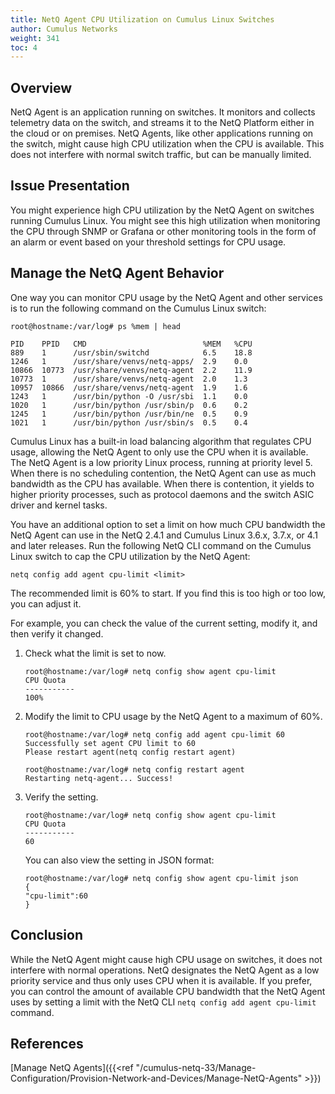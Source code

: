 ```yaml
---
title: NetQ Agent CPU Utilization on Cumulus Linux Switches
author: Cumulus Networks
weight: 341
toc: 4
---
```


## Overview

NetQ Agent is an application running on switches. It monitors and collects telemetry data on the switch, and streams it to the NetQ Platform either in the cloud or on premises. NetQ Agents, like other applications running on the switch, might cause high CPU utilization when the CPU is available. This does not interfere with normal switch traffic, but can be manually limited.

## Issue Presentation

You might experience high CPU utilization by the NetQ Agent on switches running Cumulus Linux. You might see this high utilization when monitoring the CPU through SNMP or Grafana or other monitoring tools in the form of an alarm or event based on your threshold settings for CPU usage.

## Manage the NetQ Agent Behavior

One way you can monitor CPU usage by the NetQ Agent and other services is to run the following command on the Cumulus Linux switch:

    root@hostname:/var/log# ps %mem | head
    
    PID    PPID   CMD                          %MEM   %CPU
    889    1      /usr/sbin/switchd            6.5    18.8
    1246   1      /usr/share/venvs/netq-apps/  2.9    0.0
    10866  10773  /usr/share/venvs/netq-agent  2.2    11.9
    10773  1      /usr/share/venvs/netq-agent  2.0    1.3
    10957  10866  /usr/share/venvs/netq-agent  1.9    1.6
    1243   1      /usr/bin/python -O /usr/sbi  1.1    0.0
    1020   1      /usr/bin/python /usr/sbin/p  0.6    0.2
    1245   1      /usr/bin/python /usr/bin/ne  0.5    0.9
    1021   1      /usr/bin/python /usr/sbin/s  0.5    0.4

Cumulus Linux has a built-in load balancing algorithm that regulates CPU usage, allowing the NetQ Agent to only use the CPU when it is available. The NetQ Agent is a low priority Linux process, running at priority level 5. When there is no scheduling contention, the NetQ Agent can use as much bandwidth as the CPU has available. When there is contention, it yields to higher priority processes, such as protocol daemons and the switch ASIC driver and kernel tasks.

You have an additional option to set a limit on how much CPU bandwidth the NetQ Agent can use in the NetQ 2.4.1 and Cumulus Linux 3.6.x, 3.7.x, or 4.1 and later releases. Run the following NetQ CLI command on the Cumulus Linux switch to cap the CPU utilization by the NetQ Agent:

    netq config add agent cpu-limit <limit>

The recommended limit is 60% to start. If you find this is too high or too low, you can adjust it.

For example, you can check the value of the current setting, modify it, and then verify it changed.

1.  Check what the limit is set to now.

        root@hostname:/var/log# netq config show agent cpu-limit
        CPU Quota
        -----------
        100%

2.  Modify the limit to CPU usage by the NetQ Agent to a maximum of
    60%.  

        root@hostname:/var/log# netq config add agent cpu-limit 60
        Successfully set agent CPU limit to 60
        Please restart agent(netq config restart agent)
        
        root@hostname:/var/log# netq config restart agent
        Restarting netq-agent... Success!

3.  Verify the setting.

        root@hostname:/var/log# netq config show agent cpu-limit
        CPU Quota
        -----------
        60

    You can also view the setting in JSON format:

        root@hostname:/var/log# netq config show agent cpu-limit json
        {
        "cpu-limit":60
        }

## Conclusion

While the NetQ Agent might cause high CPU usage on switches, it does not interfere with normal operations. NetQ designates the NetQ Agent as a low priority service and thus only uses CPU when it is available. If you prefer, you can control the amount of available CPU bandwidth that the NetQ Agent uses by setting a limit with the NetQ CLI `netq config add agent cpu-limit` command.

## References

[Manage NetQ Agents]({{<ref "/cumulus-netq-33/Manage-Configuration/Provision-Network-and-Devices/Manage-NetQ-Agents" >}})
